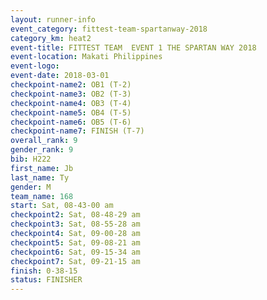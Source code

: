 ```yaml
---
layout: runner-info 
event_category: fittest-team-spartanway-2018 
category_km: heat2 
event-title: FITTEST TEAM  EVENT 1 THE SPARTAN WAY 2018 
event-location: Makati Philippines 
event-logo: 
event-date: 2018-03-01 
checkpoint-name2: OB1 (T-2) 
checkpoint-name3: OB2 (T-3) 
checkpoint-name4: OB3 (T-4) 
checkpoint-name5: OB4 (T-5) 
checkpoint-name6: OB5 (T-6) 
checkpoint-name7: FINISH (T-7) 
overall_rank: 9
gender_rank: 9
bib: H222
first_name: Jb
last_name: Ty
gender: M
team_name: 168
start: Sat, 08-43-00 am
checkpoint2: Sat, 08-48-29 am
checkpoint3: Sat, 08-55-28 am
checkpoint4: Sat, 09-00-28 am
checkpoint5: Sat, 09-08-21 am
checkpoint6: Sat, 09-15-34 am
checkpoint7: Sat, 09-21-15 am
finish: 0-38-15
status: FINISHER
---
```

